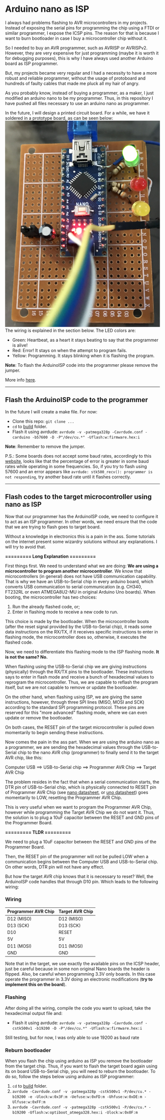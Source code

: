 # Arduino nano as ISP

I always had problems flashing to AVR microcontrollers in my projects. Instead of exposing the serial pins for programming the chip using a FTDI or similar programmer, I expose the ICSP pins. The reason for that is because I want to burn bootloader in case I buy a microcontroller chip without it. 

So I needed to buy an AVR programmer, such as AVRISP or AVRISPv2. However, they are very expensive for just programming (maybe it is worth it for debugging purposes), this is why I have always used another Arduino board as ISP programmer. 

But, my projects became very regular and I had a necessity to have a more robust and reliable programmer, without the usage of protoboard and hundreds of faulty cables that made me pluck all my hair of angry.

As you probably know, instead of buying a programmer, as a maker, I just modified an arduino nano to be my programmer. Thus, in this repository I have pushed all files necessary to use an arduino nano as programmer.

In the future, I will design a printed circuit board. For a while, we have it soldered in a prototype board, as can be seen below:
![Prototype Programmer](images/nano_as_ISP_board.jpg)
The wiring is explained in the section below.
The LED colors are:
- Green: Heartbeat, as a heart it stays beating to say that the programmer is alive!
- Red: Error! It stays on when the attempt to program fails.
- Yellow: Programming. It stays blinking when it is flashing the program.

**Note**: To flash the ArduinoISP code into the programmer please remove the jumper.

 More info [here](https://www.arduino.cc/en/tutorial/arduinoISP).

_____________

## Flash the ArduinoISP code to the programmer
In the future I will create a make file. For now:

- Clone this repo: `git clone ...`
- `cd` to [build](build/) folder.
- Flash it using avrdude: `avrdude -v -patmega328p -Cavrdude.conf -carduino -b57600 -D -P"/dev/cu.*" -Uflash:w:firmware.hex:i`

**Note**: Remember to remove the jumper.

P.S.: Some boards does not accept some baud rates, accordingly to this [website](https://cache.amobbs.com/bbs_upload782111/files_22/ourdev_508497.html), looks like that the percentage of error is greater in some baud rates while operating in some frequencies. So, if you try to flash using 57600 and an error appears like `avrdude: stk500_recv(): programmer is not responding`, try another baud rate until it flashes correctly.

_____________

## Flash codes to the target microcontroller using nano as ISP
Now that our programmer has the ArduinoISP code, we need to configure it to act as an ISP programmer. In other words, we need ensure that the code that we are trying to flash goes to target board.

Without a knowledge in electronics this is a pain in the ass. Some tutorials on the internet present some wizardry solutions without any explanations. I will try to avoid that.

**========= Long Explanation =========**

First things first. We need to understand what we are doing: **We are using a microcontroller to program another microcontroller**. We know that microcontrollers (in general) does not have USB communication capability. That is why we have an USB-to-Serial chip in every arduino board, which converts USB communication to serial communication (e.g. CH340, FT232RL or even ATMEGA8U2-MU in original Arduino Uno boards).
When booting, the microcontroller has two choices:
  
  1. Run the already flashed code, or;
  2. Enter in flashing mode to receive a new code to run.
  
This choice is made by the bootloader. When the microcontroller boots (after the reset signal provided by the USB-to-Serial chip), it reads some data instructions on the RX/TX, if it receives specific instructions to enter in flashing mode, the microcontroller does so, otherwise, it executes the flashed code.

Now, we need to differentiate this flashing mode to the ISP flashing mode. **It is not the same? No.** 

When flashing using the USB-to-Serial chip we are giving instructions (physically) through the RX/TX pins to the bootloader. These instructions says to enter in flash mode and receive a bunch of hexadecimal values to reprogram the microcontroller. Thus, we are capable to reflash the program itself, but we are not capable to remove or update the bootloader.

On the other hand, when flashing using ISP, we are giving the same instructions, however, through three SPI lines (MISO, MOSI and SCK) according to the standard SPI programming protocol. These pins are reserved for this "more advanced" flashing mode, where we can even update or remove the bootloader.

On both cases, the RESET pin of the target microcontroller is pulled down momentarily to begin sending these instructions.

Now comes the pain in the ass part. When we are using the arduino nano as a programmer, we are sending the hexadecimal values through the USB-to-Serial chip to the nano AVR chip (programmer) to finally send it to the target AVR chip, like this:

Computer USB  ==> USB-to-Serial chip ==> Programmer AVR Chip ==> Target AVR Chip

The problem resides in the fact that when a serial communication starts, the DTR pin of USB-to-Serial chip, which is physically connected to RESET pin of Programmer AVR Chip (see [nano datasheet](https://www.arduino.cc/en/uploads/Main/Arduino_Nano-Rev3.2-SCH.pdf), or [uno datasheet](https://www.arduino.cc/en/uploads/Main/arduino-uno-schematic.pdf)) goes momentarily to LOW, resetting the Programmer AVR Chip.

This is very useful when we want to program the Programmer AVR Chip, however while programming the Target AVR Chip we do not want it. Thus, the solution is to plug a 10uF capacitor between the RESET and GND pins of the Programmer Board.

**========= TLDR =========**

We need to plug a 10uF capacitor between the RESET and GND pins of the Programmer Board.

Then, the RESET pin of the programmer will not be pulled LOW when a communication begins between the Computer USB and USB-to-Serial chip. On other words, DTR pin will not have any effect.

But how the target AVR chip knows that it is necessary to reset? Well, the ArduinoISP code handles that through D10 pin. Which leads to the following wiring:

### Wiring

| Programmer AVR Chip | Target AVR Chip |
| ------------------- | --------------- |
| D12 (MISO)          | D12 (MISO)      |
| D13 (SCK)           | D13 (SCK)       |
| D10                 | RESET           |
| 5V                  | 5V              |
| D11 (MOSI)          | D11 (MOSI)      |
| GND                 | GND             |

Note that in the target, we use exactly the available pins on the ICSP header, just be careful because in some non original Nano boards the header is flipped.
Also, be careful when programming 3.3V only boards. In this case operate the programmer in 3.3V doing an electronic modifications (**try to implement this on the board**).

### Flashing

After doing all the wiring, compile the code you want to upload, take the hexadecimal output file and:

- Flash it using avrdude: `avrdude -v -patmega328p -Cavrdude.conf -cstk500v1 -b19200 -D -P"/dev/cu.*" -Uflash:w:firmware.hex:i`

Still testing, but for now, I was only able to use 19200 as baud rate


### Reburn bootloader

When you flash the chip using arduino as ISP you remove the bootloader from the target chip. Thus, if you want to flash the target board again using its on board USB-to-Serial chip, you will need to reburn the bootloader. To do so, follow the steps below using arduino as ISP programmer:

1. `cd` to [build](build/) folder.
2. `avrdude -Cavrdude.conf -v -patmega328p -cstk500v1 -P/dev/cu.* -b19200 -e -Ulock:w:0x3F:m -Uefuse:w:0xFD:m -Uhfuse:w:0xDE:m -Ulfuse:w:0xFF:m`
3. `avrdude -Cavrdude.conf -v -patmega328p -cstk500v1 -P/dev/cu.* -b19200 -Uflash:w:optiboot_atmega328.hex:i -Ulock:w:0x0F:m`
